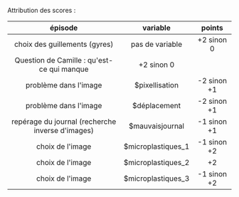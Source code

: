 Attribution des scores :

| épisode | variable | points |
|:---:|:----:|:----:|
| choix des guillements (gyres) | pas de variable | +2 sinon 0 |
| Question de Camille : qu'est-ce qui manque | +2 sinon 0 |
| problème dans l'image | $pixellisation | -2 sinon +1 |
| problème dans l'image | $déplacement | -2 sinon +1 |
| repérage du journal (recherche inverse d'images) | $mauvaisjournal | -1 sinon +1 |
| choix de l'image | $microplastiques_1 | -1 sinon +2 |
| choix de l'image | $microplastiques_2 | +2 |
| choix de l'image | $microplastiques_3 | -1 sinon +2 |
